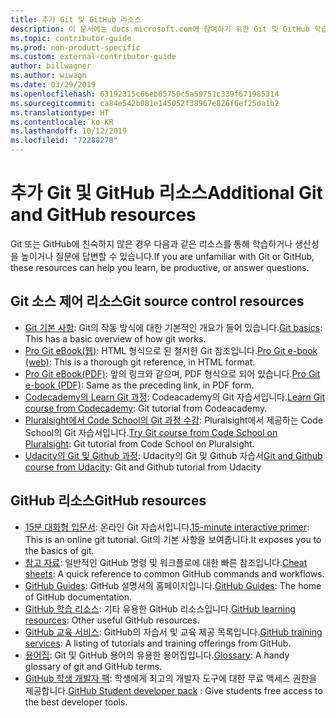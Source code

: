 ```yaml
---
title: 추가 Git 및 GitHub 리소스
description: 이 문서에는 docs.microsoft.com에 참여하기 위한 Git 및 GitHub 학습에 제안된 리소스가 나와 있습니다.
ms.topic: contributor-guide
ms.prod: non-product-specific
ms.custom: external-contributor-guide
author: billwagner
ms.author: wiwagn
ms.date: 03/29/2019
ms.openlocfilehash: 63192315c66eb05750c5a59751c339f671985314
ms.sourcegitcommit: ca84e542b081e145052f38967e826f6ef25da1b2
ms.translationtype: HT
ms.contentlocale: ko-KR
ms.lasthandoff: 10/12/2019
ms.locfileid: "72288278"
---
```

# <a name="additional-git-and-github-resources"></a><span data-ttu-id="37585-103">추가 Git 및 GitHub 리소스</span><span class="sxs-lookup"><span data-stu-id="37585-103">Additional Git and GitHub resources</span></span>

<span data-ttu-id="37585-104">Git 또는 GitHub에 친숙하지 않은 경우 다음과 같은 리소스를 통해 학습하거나 생산성을 높이거나 질문에 답변할 수 있습니다.</span><span class="sxs-lookup"><span data-stu-id="37585-104">If you are unfamiliar with Git or GitHub, these resources can help you learn, be productive, or answer questions.</span></span>

## <a name="git-source-control-resources"></a><span data-ttu-id="37585-105">Git 소스 제어 리소스</span><span class="sxs-lookup"><span data-stu-id="37585-105">Git source control resources</span></span>

- <span data-ttu-id="37585-106">[Git 기본 사항](https://go.microsoft.com/fwlink/?linkid=853939): Git의 작동 방식에 대한 기본적인 개요가 들어 있습니다.</span><span class="sxs-lookup"><span data-stu-id="37585-106">[Git basics](https://go.microsoft.com/fwlink/?linkid=853939): This has a basic overview of how git works.</span></span>
- <span data-ttu-id="37585-107">[Pro Git eBook(웹)](https://go.microsoft.com/fwlink/?linkid=853940): HTML 형식으로 된 철저한 Git 참조입니다.</span><span class="sxs-lookup"><span data-stu-id="37585-107">[Pro Git e-book (web)](https://go.microsoft.com/fwlink/?linkid=853940): This is a thorough git reference, in HTML format.</span></span>
- <span data-ttu-id="37585-108">[Pro Git eBook(PDF)](https://progit2.s3.amazonaws.com/en/2016-03-22-f3531/progit-en.1084.pdf): 앞의 링크와 같으며, PDF 형식으로 되어 있습니다.</span><span class="sxs-lookup"><span data-stu-id="37585-108">[Pro Git e-book (PDF)](https://progit2.s3.amazonaws.com/en/2016-03-22-f3531/progit-en.1084.pdf): Same as the preceding link, in PDF form.</span></span>
- <span data-ttu-id="37585-109">[Codecademy의 Learn Git 과정](https://www.codecademy.com/learn/learn-git): Codeacademy의 Git 자습서입니다.</span><span class="sxs-lookup"><span data-stu-id="37585-109">[Learn Git course from Codecademy](https://www.codecademy.com/learn/learn-git): Git tutorial from Codeacademy.</span></span>
- <span data-ttu-id="37585-110">[Pluralsight에서 Code School의 Git 과정 수강](https://www.pluralsight.com/courses/code-school-git-real): Pluralsight에서 제공하는 Code School의 Git 자습서입니다.</span><span class="sxs-lookup"><span data-stu-id="37585-110">[Try Git course from Code School on Pluralsight](https://www.pluralsight.com/courses/code-school-git-real): Git tutorial from Code School on Pluralsight.</span></span>
- <span data-ttu-id="37585-111">[Udacity의 Git 및 Github 과정](https://www.udacity.com/course/how-to-use-git-and-github--ud775): Udacity의 Git 및 Github 자습서</span><span class="sxs-lookup"><span data-stu-id="37585-111">[Git and Github course from Udacity](https://www.udacity.com/course/how-to-use-git-and-github--ud775): Git and Github tutorial from Udacity</span></span>

## <a name="github-resources"></a><span data-ttu-id="37585-112">GitHub 리소스</span><span class="sxs-lookup"><span data-stu-id="37585-112">GitHub resources</span></span>

- <span data-ttu-id="37585-113">[15분 대화형 입문서](https://try.github.io/): 온라인 Git 자습서입니다.</span><span class="sxs-lookup"><span data-stu-id="37585-113">[15-minute interactive primer](https://try.github.io/): This is an online git tutorial.</span></span> <span data-ttu-id="37585-114">Git의 기본 사항을 보여줍니다.</span><span class="sxs-lookup"><span data-stu-id="37585-114">It exposes you to the basics of git.</span></span>
- <span data-ttu-id="37585-115">[참고 자료](https://go.microsoft.com/fwlink/?linkid=853941): 일반적인 GitHub 명령 및 워크플로에 대한 빠른 참조입니다.</span><span class="sxs-lookup"><span data-stu-id="37585-115">[Cheat sheets](https://go.microsoft.com/fwlink/?linkid=853941): A quick reference to common GitHub commands and workflows.</span></span>
- <span data-ttu-id="37585-116">[GitHub Guides](https://guides.github.com/): GitHub 설명서의 홈페이지입니다.</span><span class="sxs-lookup"><span data-stu-id="37585-116">[GitHub Guides](https://guides.github.com/): The home of GitHub documentation.</span></span>
- <span data-ttu-id="37585-117">[GitHub 학습 리소스](https://help.github.com/articles/git-and-github-learning-resources/): 기타 유용한 GitHub 리소스입니다.</span><span class="sxs-lookup"><span data-stu-id="37585-117">[GitHub learning resources](https://help.github.com/articles/git-and-github-learning-resources/): Other useful GitHub resources.</span></span>
- <span data-ttu-id="37585-118">[GitHub 교육 서비스](https://services.github.com/training/): GitHub의 자습서 및 교육 제공 목록입니다.</span><span class="sxs-lookup"><span data-stu-id="37585-118">[GitHub training services](https://services.github.com/training/): A listing of tutorials and training offerings from GitHub.</span></span>
- <span data-ttu-id="37585-119">[용어집](https://help.github.com/articles/github-glossary): Git 및 GitHub 용어의 유용한 용어집입니다.</span><span class="sxs-lookup"><span data-stu-id="37585-119">[Glossary](https://help.github.com/articles/github-glossary): A handy glossary of git and GitHub terms.</span></span>
- <span data-ttu-id="37585-120">[GitHub 학생 개발자 팩](https://education.github.com/pack): 학생에게 최고의 개발자 도구에 대한 무료 액세스 권한을 제공합니다.</span><span class="sxs-lookup"><span data-stu-id="37585-120">[GitHub Student developer pack](https://education.github.com/pack) : Give students free access to the best developer tools.</span></span>
